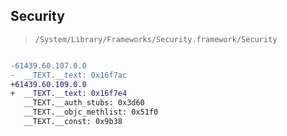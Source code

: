 ## Security

> `/System/Library/Frameworks/Security.framework/Security`

```diff

-61439.60.107.0.0
-  __TEXT.__text: 0x16f7ac
+61439.60.109.0.0
+  __TEXT.__text: 0x16f7e4
   __TEXT.__auth_stubs: 0x3d60
   __TEXT.__objc_methlist: 0x51f0
   __TEXT.__const: 0x9b38

```
